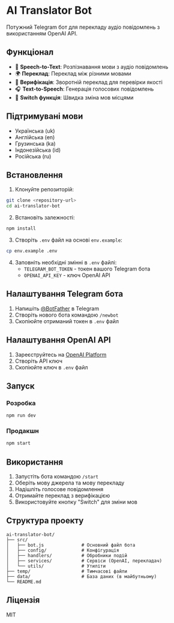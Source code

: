 # AI Translator Bot

Потужний Telegram бот для перекладу аудіо повідомлень з використанням OpenAI API.

## Функціонал

- 🎤 **Speech-to-Text**: Розпізнавання мови з аудіо повідомлень
- 🌍 **Переклад**: Переклад між різними мовами
- 🔄 **Верифікація**: Зворотній переклад для перевірки якості
- 🎧 **Text-to-Speech**: Генерація голосових повідомлень
- 🔄 **Switch функція**: Швидка зміна мов місцями

## Підтримувані мови

- Українська (uk)
- Англійська (en)
- Грузинська (ka)
- Індонезійська (id)
- Російська (ru)

## Встановлення

1. Клонуйте репозиторій:
```bash
git clone <repository-url>
cd ai-translator-bot
```

2. Встановіть залежності:
```bash
npm install
```

3. Створіть `.env` файл на основі `env.example`:
```bash
cp env.example .env
```

4. Заповніть необхідні змінні в `.env` файлі:
   - `TELEGRAM_BOT_TOKEN` - токен вашого Telegram бота
   - `OPENAI_API_KEY` - ключ OpenAI API

## Налаштування Telegram бота

1. Напишіть [@BotFather](https://t.me/botfather) в Telegram
2. Створіть нового бота командою `/newbot`
3. Скопіюйте отриманий токен в `.env` файл

## Налаштування OpenAI API

1. Зареєструйтесь на [OpenAI Platform](https://platform.openai.com/)
2. Створіть API ключ
3. Скопіюйте ключ в `.env` файл

## Запуск

### Розробка
```bash
npm run dev
```

### Продакшн
```bash
npm start
```

## Використання

1. Запустіть бота командою `/start`
2. Оберіть мову джерела та мову перекладу
3. Надішліть голосове повідомлення
4. Отримайте переклад з верифікацією
5. Використовуйте кнопку "Switch" для зміни мов

## Структура проекту

```
ai-translator-bot/
├── src/
│   ├── bot.js              # Основний файл бота
│   ├── config/             # Конфігурація
│   ├── handlers/           # Обробники подій
│   ├── services/           # Сервіси (OpenAI, перекладач)
│   └── utils/              # Утиліти
├── temp/                   # Тимчасові файли
├── data/                   # База даних (в майбутньому)
└── README.md
```

## Ліцензія

MIT 